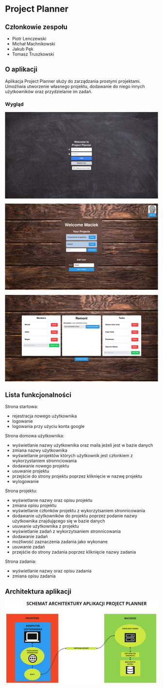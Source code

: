 # Project Planner
## Członkowie zespołu
- Piotr Lenczewski
- Michał Machnikowski
- Jakub Pęk
- Tomasz Truszkowski

## O aplikacji
Aplikacja Project Planner służy do zarządzania prostymi projektami. Umożliwia utworzenie własnego projektu, dodawanie do niego innych użytkowników oraz przydzielanie im zadań.

### Wygląd
![Strona logowania](images/login.png)

![Strona główna](images/home.png)

![Strona projektu](images/project.png)

## Lista funkcjonalności
Strona startowa:
- rejestracja nowego użytkownika
- logowanie
- logowania przy użyciu konta google

Strona domowa użytkownika:
- wyświetlanie nazwy użytkownika oraz maila jeżeli jest w bazie danych
- zmiana nazwy użytkownika
- wyświetlanie projektów których użytkownik jest członkiem z wykorzystaniem stronnciowania
- dodawanie nowego projektu
- usuwanie projektu
- przejście do strony projektu poprzez kliknięcie w nazwę projektu
- wylogowanie

Strona projektu:
- wyświetlanie nazwy oraz opisu projektu
- zmiana opisu projektu
- wyświetlanie członków projektu z wykorzytsaniem stronnicowania
- dodawanie użytkowników do projektu poprzez podanie nazwy użytkownika znajdującego się w bazie danych
- usuwanie użytkownika z projektu
- wyświetlanie zadań z wykorzytsaniem stronnicowania
- dodawanie zadań
- możliwość zaznaczenia zadania jako wykonane
- usuwanie zadań
- przejśćie do strony zadania poprzez kliknięcie nazwy zadania

Strona zadania:
- wyświetlanie nazwy oraz opisu zadania
- zmiana opisu zadania

## Architektura aplikacji
![](images/scheme.png)


